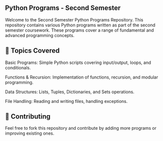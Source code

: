## Python Programs - Second Semester #
Welcome to the Second Semester Python Programs Repository. This repository contains various Python programs written as part of the second semester coursework. These programs cover a range of fundamental and advanced programming concepts.
## 📌 Topics Covered
Basic Programs: Simple Python scripts covering input/output, loops, and conditionals.

Functions & Recursion: Implementation of functions, recursion, and modular programming.

Data Structures: Lists, Tuples, Dictionaries, and Sets operations.

File Handling: Reading and writing files, handling exceptions.
## 🤝 Contributing
Feel free to fork this repository and contribute by adding more programs or improving existing ones.


